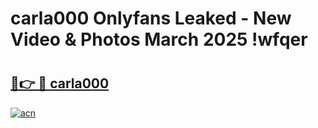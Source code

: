# carla000 Onlyfans Leaked - New Video & Photos March 2025 !wfqer

# <h2><a href="https://jtnjd2.iuczelnia.edu.pl?title=carla000&ref=wfqer">🔗👉 🔴 carla000</a></h2>

[![acn](https://github.com/user-attachments/assets/0f9c940e-d8b0-45ae-aac7-cd30a18b3e1c)](https://jtnjd2.iuczelnia.edu.pl?title=carla000&ref=wfqer)

